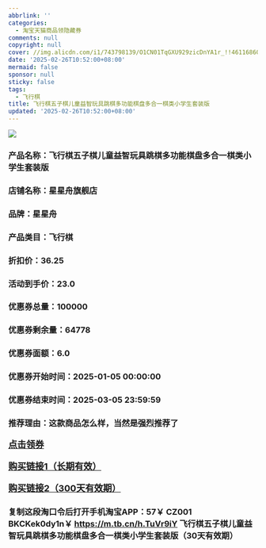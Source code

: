 ```yaml
---
abbrlink: ''
categories:
  - 淘宝天猫商品领隐藏券
comments: null
copyright: null
cover: //img.alicdn.com/i1/743798139/O1CN01TqGXU929zicDnYA1r_!!4611686018427385211-0-item_pic.jpg
date: '2025-02-26T10:52:00+08:00'
mermaid: false
sponsor: null
sticky: false
tags:
  - 飞行棋
title: 飞行棋五子棋儿童益智玩具跳棋多功能棋盘多合一棋类小学生套装版
updated: '2025-02-26T10:52:00+08:00'
--- 
```


![](//img.alicdn.com/i1/743798139/O1CN01TqGXU929zicDnYA1r_!!4611686018427385211-0-item_pic.jpg)

### 产品名称：飞行棋五子棋儿童益智玩具跳棋多功能棋盘多合一棋类小学生套装版
### 店铺名称：星星舟旗舰店
### 品牌：星星舟
### 产品类目：飞行棋
### 折扣价：36.25
### 活动到手价：23.0
### 优惠券总量：100000
### 优惠券剩余量：64778
### 优惠券面额：6.0
### 优惠券开始时间：2025-01-05 00:00:00	
### 优惠券结束时间：2025-03-05 23:59:59	
### 推荐理由：这款商品怎么样，当然是强烈推荐了

<p style="font-size: 18px; font-weight: bold;">
  <a href="https://uland.taobao.com/coupon/edetail?e=CwMKBZ1%2BoaSlhHvvyUNXZfh8CuWt5YH5OVuOuRD5gLJMmdsrkidbOWBzzpT26idJWB18mjy0xwyq6JD7JceQZPKz2rKjlus7or5BCXMQ852lHO%2FI4EbOBYQpphHvNFHXRSHvQe2jOLZ9pbNCYX0I%2BPP%2BWUTgK%2F%2B0I%2BtaUgbudUxA%2B536asYsLWVfKa%2BhVnNDXd6OIaaseP74RN1d5xeBFJjB6TX2HR3QQ5WKStDdyeTLAJho1Tgm24y1rRo98IyIzxHHRjXbSzC3GXpSbfs48j5bW5xW3niYIDeP00kc8JWByVXw4nOlsaTGDLOgs7pk9pILCoZ%2B%2FH9%2BOHfs5nLQGA%3D%3D&traceId=2166d8db17407296732636749d133b&union_lens=lensId%3AOPT%401740729683%402166dbc2_0deb_1954b930e94_332a%4001%40eyJmbG9vcklkIjo3MzM1NH0ie" target="_blank">点击领券</a>
</p>
<p style="font-size: 18px; font-weight: bold;">
  <a href="https://s.click.taobao.com/t?e=m%3D2%26s%3Dd4ek8GAc9eRw4vFB6t2Z2ueEDrYVVa64K7Vc7tFgwiHjf2vlNIV67kkfnVn6TwKd%2FKJpqXxEpU73ID%2FV1RqsF4wnCJeELi4I%2FIEn%2BS1IjHAB0ghlTd7WlZVm%2FOAUUFw71qrpxiwMoCNxc1AtbZGVS%2BxLbS8zWutf2S9kXiTWEvSMHuv7RoNv0Q0jFsbsQ7KWdPjdPmoqhsIYXMNLnXNGWIoYMVPYN56bNbZblYVeD7vbLeKGG66cyg7Om2W2we6rozvQCWI2PAlyfsBFZDqhxXSFvSTZM%2B%2F4A13NwUW6D5uFx0AhQoUm%2BnqgjkQAfPktMzXmCitDxQQ%3D" target="_blank">购买链接1（长期有效）</a>
</p>
<p style="font-size: 18px; font-weight: bold;">
  <a href="https://s.click.taobao.com/Xw0wOYs" target="_blank">购买链接2（300天有效期）</a>
</p>

### 复制这段淘口令后打开手机淘宝APP：57￥ CZ001 BKCKek0dy1n￥ https://m.tb.cn/h.TuVr9iY  飞行棋五子棋儿童益智玩具跳棋多功能棋盘多合一棋类小学生套装版（30天有效期）

